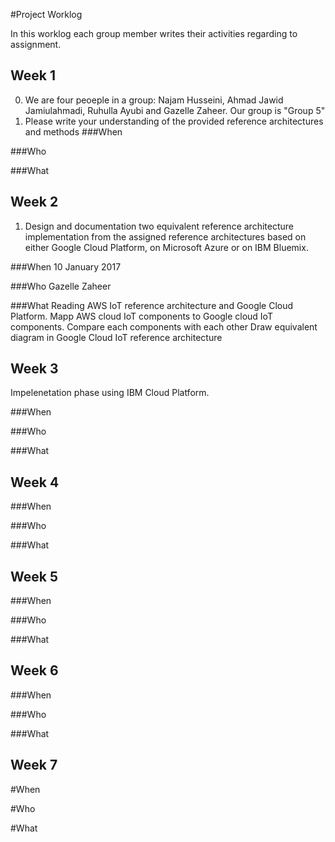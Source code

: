 #Project Worklog

In this worklog each group member writes their activities regarding to assignment.

## Week 1
0. We are four peoeple in a group: Najam Husseini, Ahmad Jawid Jamiulahmadi, Ruhulla Ayubi and Gazelle Zaheer. Our group is "Group 5"
1. Please write your understanding of the provided reference architectures and methods
###When

###Who

###What

## Week 2
1. Design and documentation two equivalent reference architecture implementation from the assigned reference architectures based on either 
Google Cloud Platform, on Microsoft Azure or on IBM Bluemix.

###When
10 January 2017

###Who
Gazelle Zaheer

###What
Reading AWS IoT reference architecture and Google Cloud Platform. 
Mapp AWS cloud IoT components to Google cloud IoT components.
Compare each components with each other 
Draw equivalent diagram in Google Cloud IoT reference architecture

## Week 3
Impelenetation phase using IBM Cloud Platform.

###When

###Who

###What

## Week 4

###When

###Who

###What

## Week 5

###When

###Who

###What

## Week 6

###When

###Who

###What

## Week 7

#When

#Who

#What


